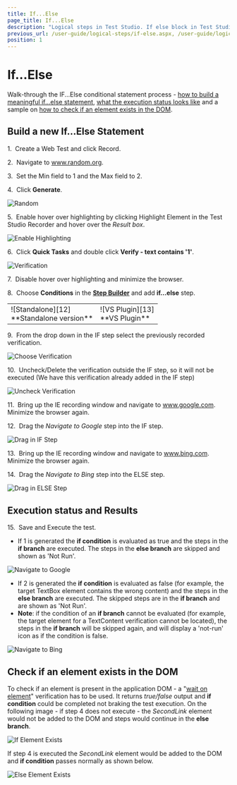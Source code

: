 ```yaml
---
title: If...Else
page_title: If...Else
description: "Logical steps in Test Studio. If else block in Test Studio. Can I build an if else conditions in Tets Studio test. "
previous_url: /user-guide/logical-steps/if-else.aspx, /user-guide/logical-steps/if-else
position: 1
---
```

# If...Else

Walk-through the IF...Else conditional statement process - <a href="/features/logical-steps/if-else#Build-a-new-IfElse-Statement">how to build a meaningful if...else statement</a>, <a href="/features/logical-steps/if-else#Execution-status-and-Results">what the execution status looks like</a> and a sample on <a href="/features/logical-steps/if-else#Check-if-an-element-exists-in-the-DOM">how to check if an element exists in the DOM</a>.

## Build a new If...Else Statement

1.&nbsp; Create a Web Test and click Record.

2.&nbsp; Navigate to <a href="https://www.random.org/" target="_blank">www.random.org</a>.

3.&nbsp; Set the Min field to 1 and the Max field to 2.

4.&nbsp; Click **Generate**.

![Random][1]

5.&nbsp; Enable hover over highlighting by clicking Highlight Element in the Test Studio Recorder and hover over the *Result box*.

![Enable Highlighting][2]

6.&nbsp; Click **Quick Tasks** and double click **Verify - text contains '1'**.

![Verification][3]

7.&nbsp; Disable hover over highlighting and minimize the browser.

8.&nbsp; Choose **Conditions** in the <a href="/getting-started/test-recording/step-suggestions" target="_blank">**Step Builder**</a> and add **if...else** step.

<table id="no-table">
<tr>
<td>![Standalone][12]<br>**Standalone version**</td>
<td>![VS Plugin][13]<br>**VS Plugin**</td>
<tr>
<table>

9.&nbsp; From the drop down in the IF step select the previously recorded verification.

![Choose Verification][6]

10.&nbsp; Uncheck/Delete the verification outside the IF step, so it will not be executed (We have this verification already added in the IF step)

![Uncheck Verification][7]

11.&nbsp; Bring up the IE recording window and navigate to <a href="http://www.google.com" target="_blank">www.google.com</a>. Minimize the browser again.

12.&nbsp; Drag the *Navigate to Google* step into the IF step.

![Drag in IF Step][8]

13.&nbsp; Bring up the IE recording window and navigate to <a href="http://www.bing.com" target="_blank">www.bing.com</a>. Minimize the browser again.

14.&nbsp; Drag the *Navigate to Bing* step into the ELSE step.

![Drag in ELSE Step][9]

## Execution status and Results

15.&nbsp; Save and Execute the test.

- If 1 is generated the **if condition** is evaluated as true and the steps in the **if branch** are executed. The steps in the **else branch** are skipped and shown as 'Not Run'.

![Navigate to Google][10]

- If 2 is generated the **if condition** is evaluated as false (for example, the target TextBox element contains the wrong content) and the steps in the **else branch** are executed. The skipped steps are in the **if branch** and are shown as 'Not Run'. 
- **Note**:  if the condition of an **if branch** cannot be evaluated (for example, the target element for a TextContent verification cannot be located), the steps in the **if branch** will be skipped again, and will display a 'not-run' icon as if the condition is false. 

![Navigate to Bing][11]

## Check if an element exists in the DOM

To check if an element is present in the application DOM - a "<a href="/features/recorder/verifications/Wait" target="_blank">wait on element</a>" verification has to be used. It returns *true/false* output and **if condition** could be completed not braking the test execution. On the following image - if step 4 does not execute - the *SecondLink* element would not be added to the DOM and steps would continue in the **else branch**.

![If Element Exists][14]

If step 4 is executed the *SecondLink* element would be added to the DOM and **if condition** passes normally as shown below.

![Else Element Exists][15]

[1]: /img/features/logical-steps/if-else/fig1.png
[2]: /img/features/logical-steps/if-else/fig2.png
[3]: /img/features/logical-steps/if-else/fig3.png
[4]: /img/features/logical-steps/if-else/fig4.png
[5]: /img/features/logical-steps/if-else/fig5.png
[6]: /img/features/logical-steps/if-else/fig6.png
[7]: /img/features/logical-steps/if-else/fig7.png
[8]: /img/features/logical-steps/if-else/fig8.png
[9]: /img/features/logical-steps/if-else/fig9.png
[10]: /img/features/logical-steps/if-else/fig10.png
[11]: /img/features/logical-steps/if-else/fig11.png
[12]: /img/features/logical-steps/if-else/fig12.png
[13]: /img/features/logical-steps/if-else/fig13.png
[14]: /img/features/logical-steps/if-else/fig14.png
[15]: /img/features/logical-steps/if-else/fig15.png

